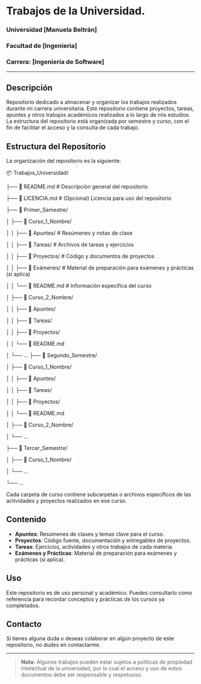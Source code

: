 # Trabajos de la Universidad.

### Universidad [Manuela Beltrán]
### Facultad de [Ingenieria]
### Carrera: [Ingenieria de Software]

---


## Descripción 

Repositorio dedicado a almacenar y organizar los trabajos realizados durante mi carrera universitaria.
Este repositorio contiene proyectos, tareas, apuntes y otros trabajos académicos realizados a lo largo de mis estudios. 
La estructura del repositorio está organizada por semestre y curso, con el fin de facilitar el acceso y la consulta de cada trabajo.

## Estructura del Repositorio

La organización del repositorio es la siguiente:

📦 Trabajos_Universidad/

├── 📜 README.md                 # Descripción general del repositorio

├── 📜 LICENCIA.md               # (Opcional) Licencia para uso del repositorio

├── 📂 Primer_Semestre/

│   ├── 📂 Curso_1_Nombre/

│   │   ├── 📂 Apuntes/          # Resúmenes y notas de clase

│   │   ├── 📂 Tareas/           # Archivos de tareas y ejercicios

│   │   ├── 📂 Proyectos/        # Código y documentos de proyectos

│   │   ├── 📂 Exámenes/         # Material de preparación para exámenes y prácticas (si aplica)

│   │   └── 📜 README.md         # Información específica del curso

│   ├── 📂 Curso_2_Nombre/

│   │   ├── 📂 Apuntes/

│   │   ├── 📂 Tareas/

│   │   ├── 📂 Proyectos/

│   │   └── 📜 README.md

│   └── ...
├── 📂 Segundo_Semestre/

│   ├── 📂 Curso_1_Nombre/

│   │   ├── 📂 Apuntes/

│   │   ├── 📂 Tareas/

│   │   ├── 📂 Proyectos/

│   │   └── 📜 README.md

│   ├── 📂 Curso_2_Nombre/

│   └── ...

├── 📂 Tercer_Semestre/

│   ├── 📂 Curso_1_Nombre/

│   └── ...

└── ...


Cada carpeta de curso contiene subcarpetas o archivos específicos de las actividades y proyectos realizados en ese curso. 

## Contenido

- **Apuntes**: Resúmenes de clases y temas clave para el curso.
- **Proyectos**: Código fuente, documentación y entregables de proyectos.
- **Tareas**: Ejercicios, actividades y otros trabajos de cada materia.
- **Exámenes y Prácticas**: Material de preparación para exámenes y prácticas (si aplica).

## Uso

Este repositorio es de uso personal y académico. Puedes consultarlo como referencia para recordar conceptos y prácticas de los cursos ya completados.

## Contacto

Si tienes alguna duda o deseas colaborar en algún proyecto de este repositorio, no dudes en contactarme.

---

> **Nota:** Algunos trabajos pueden estar sujetos a políticas de propiedad intelectual de la universidad, por lo cual el acceso y uso de estos documentos debe ser responsable y respetuoso.
